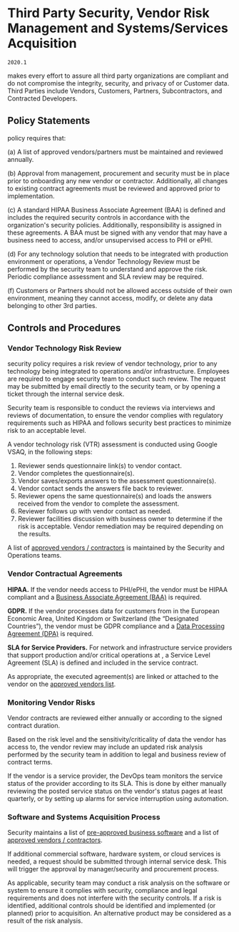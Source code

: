 # Third Party Security, Vendor Risk Management and Systems/Services Acquisition

`2020.1`

 makes every effort to assure all third party organizations are
compliant and do not compromise the integrity, security, and privacy of 
or  Customer data. Third Parties include Vendors, Customers, Partners,
Subcontractors, and Contracted Developers.

## Policy Statements

 policy requires that:

(a) A list of approved vendors/partners must be maintained and reviewed
annually.

(b) Approval from management, procurement and security must be in place prior to
onboarding any new vendor or contractor.  Additionally, all changes to existing
contract agreements must be reviewed and approved prior to implementation.

(c) A standard HIPAA Business Associate Agreement (BAA) is defined and includes
the required security controls in accordance with the organization's security
policies. Additionally, responsibility is assigned in these agreements. A BAA
must be signed with any vendor that may have a business need to access, and/or
unsupervised access to PHI or ePHI.

(d) For any technology solution that needs to be integrated with 
production environment or operations, a Vendor Technology Review must be
performed by the security team to understand and approve the risk.  Periodic
compliance assessment and SLA review may be required.

(f)  Customers or Partners should not be allowed access outside of their
own environment, meaning they cannot access, modify, or delete any data
belonging to other 3rd parties.



## Controls and Procedures


### Vendor Technology Risk Review

 security policy requires a risk review of vendor
technology, prior to any technology being integrated to 
operations and/or infrastructure. Employees are required to engage security team
to conduct such review. The request may be submitted by email directly to the
security team, or by opening a  ticket through the
 internal service desk.

Security team is responsible to conduct the reviews via interviews and reviews
of documentation, to ensure the vendor complies with regulatory requirements
such as HIPAA and follows security best practices to minimize risk to an
acceptable level.

A vendor technology risk (VTR) assessment is conducted using Google VSAQ, in
the following steps:

1. Reviewer sends questionnaire link(s) to vendor contact.
1. Vendor completes the questionnaire(s).
1. Vendor saves/exports answers to the assessment questionnaire(s).
1. Vendor contact sends the answers file back to reviewer.
1. Reviewer opens the same questionnaire(s) and loads the answers received from
   the vendor to complete the assessment.
1. Reviewer follows up with vendor contact as needed.
1. Reviewer facilities discussion with business owner to determine if the risk
   is acceptable. Vendor remediation may be required depending on the results.

A list of [approved vendors / contractors][1] is maintained by the Security and
Operations teams.

[1]: approved-vendors.md

### Vendor Contractual Agreements

**HIPAA.** If the vendor needs access to PHI/ePHI, the vendor must be HIPAA
compliant and a [Business Associate Agreement (BAA)][1] is required.

[1]: hipaa-baa.md

**GDPR.** If the vendor processes data for customers from in the European
Economic Area, United Kingdom or Switzerland (the “Designated Countries”), the
vendor must be GDPR compliance and a [Data Processing Agreement (DPA)][2] is
required.

[2]: gdpr-dpa.md

**SLA for Service Providers.** For network and infrastructure service providers
that support production and/or critical operations at , a
Service Level Agreement (SLA) is defined and included in the service contract.

As appropriate, the executed agreement(s) are linked or attached to the vendor
on the [approved vendors list][3].

[3]: approved-vendors.md

### Monitoring Vendor Risks

Vendor contracts are reviewed either annually or according to the signed
contract duration.

Based on the risk level and the sensitivity/criticality of data the vendor has
access to, the vendor review may include an updated risk analysis performed by
the security team in addition to legal and business review of contract terms.

If the vendor is a service provider, the DevOps team monitors the service status
of the provider according to its SLA. This is done by either manually reviewing
the posted service status on the vendor's status pages at least quarterly, or by
setting up alarms for service interruption using automation.


### Software and Systems Acquisition Process

 Security maintains
a list of [pre-approved business software][1] and
a list of [approved vendors / contractors][2].

[1]: approved-software.md
[2]: approved-vendors.md

If additional commercial software, hardware system, or cloud services is needed,
a request should be submitted through  internal service
desk. This will trigger the approval by manager/security and procurement
process.

As applicable,  security team may conduct a risk analysis on
the software or system to ensure it complies with  security,
compliance and legal requirements and does not interfere with the security
controls. If a risk is identified, additional controls should be identified and
implemented (or planned) prior to acquisition. An alternative product may be
considered as a result of the risk analysis.

